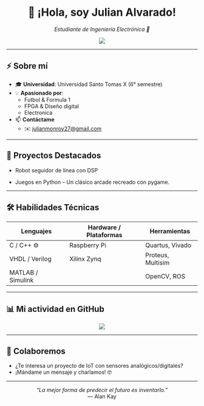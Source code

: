 <!--
✨ ¡Bienvenido a mi espacio en GitHub! ✨
-->

<div align="center">
  <h1>👋 ¡Hola, soy Julian Alvarado!</h1>
  <p>
    <em>Estudiante de Ingeniería Electrónica 🚀</em>
  </p>
  <img src="https://arrontesybarrera.com/creatibo/wp-content/uploads/2020/12/Peanut-Butter-Gif-animado.gif">
</div>

---

## ⚡ Sobre mí
- 🎓 **Universidad**: Universidad Santo Tomas X (6° semestre)
- 💡 **Apasionado por**:  
  - Futbol & Formula 1
  - FPGA & Diseño digital  
  - Electronica
- 📫 **Contáctame**  
  - ✉️ julianmonroy27@gmail.com  


---

## 🚀 Proyectos Destacados


   - Robot seguidor de línea con DSP</samp>

   - Juegos en Python – Un clásico arcade recreado con pygame.</samp>
    

---

## 🛠️ Habilidades Técnicas

| Lenguajes    | Hardware / Plataformas | Herramientas            |
| ------------ | ---------------------- | ----------------------- |
| C / C++ ⚙️    | Raspberry Pi           | Quartus, Vivado         |
| VHDL / Verilog| Xilinx Zynq            | Proteus, Multisim       |
| MATLAB / Simulink |                    | OpenCV, ROS             |

---

## 📊 Mi actividad en GitHub
<p align="center">
  <img src="http://www.topito.com/wp-content/uploads/2013/01/code-21.gif" />
</p>

---

## 🤝 Colaboremos
- ¿Te interesa un proyecto de IoT con sensores analógicos/digitales?  
- ¡Mándame un mensaje y charlamos! 🤓

---

<p align="center">
  <em>“La mejor forma de predecir el futuro es inventarlo.”</em><br/>
  — Alan Kay
</p>


